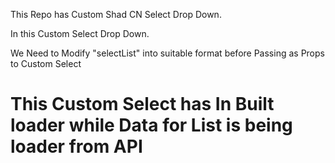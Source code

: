This Repo has Custom Shad CN Select Drop Down.

In this Custom Select Drop Down.

We Need to Modify "selectList" into suitable format before Passing as Props to Custom Select

# This Custom Select has In Built loader while Data for List is being loader from API

